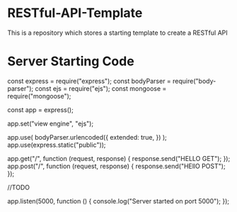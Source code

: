 # RESTful-API-Template
This is a repository which stores a starting template to create a RESTful API

# Server Starting Code
const express = require("express");
const bodyParser = require("body-parser");
const ejs = require("ejs");
const mongoose = require("mongoose");

const app = express();

app.set("view engine", "ejs");

app.use(
  bodyParser.urlencoded({
    extended: true,
  })
);
app.use(express.static("public"));

app.get("/", function (request, response) {
  response.send("HELLO GET");
});
app.post("/", function (request, response) {
  response.send("HEllO POST");
});

//TODO

app.listen(5000, function () {
  console.log("Server started on port 5000");
});
